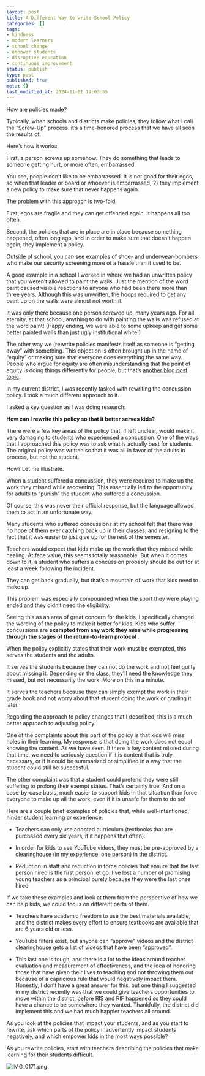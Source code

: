 ```yaml
---
layout: post
title: A Different Way to write School Policy
categories: []
tags:
- kindness
- modern learners
- school change
- empower students
- disruptive education
- continuous improvement
status: publish
type: post
published: true
meta: {}
last_modified_at: 2024-11-01 19:03:55
---
```


How are policies made?

Typically, when schools and districts make policies, they follow what I call the “Screw-Up” process. it’s a time-honored process that we have all seen the results of.

Here’s how it works:

First, a person screws up somehow. They do something that leads to someone getting hurt, or more often, embarrassed.

You see, people don’t like to be embarrassed. It is not good for their egos, so when that leader or board or whoever is embarrassed, 2) they implement a new policy to make sure that never happens again.

The problem with this approach is two-fold.

First, egos are fragile and they can get offended again. It happens all too often.

Second, the policies that are in place are in place because something happened, often long ago, and in order to make sure that doesn’t happen again, they implement a policy.

Outside of school, you can see examples of shoe- and underwear-bombers who make our security screening more of a hassle than it used to be.

A good example in a school I worked in where we had an unwritten policy that you weren’t allowed to paint the walls. Just the mention of the word paint caused visible reactions to anyone who had been there more than three years. Although this was unwritten, the hoops required to get any paint up on the walls were almost not worth it.

It was only there because one person screwed up, many years ago. For all eternity, at that school, anything to do with painting the walls was refused at the word paint! (Happy ending, we were able to some upkeep and get some better painted walls than just ugly institutional white!)

The other way we (re)write policies manifests itself as someone is “getting away” with something. This objection is often brought up in the name of “equity” or making sure that everyone does everything the same way. People who argue for equity are often misunderstanding that the point of equity is doing things differently for people, but that’s 
[another blog post topic](https://interactioninstitute.org/illustrating-equality-vs-equity/).

In my current district, I was recently tasked with rewriting the concussion policy. I took a much different approach to it.

I asked a key question as I was doing research:

**How can I rewrite this policy so that it better serves kids?**

There were a few key areas of the policy that, if left unclear, would make it very damaging to students who experienced a concussion. One of the ways that I approached this policy was to ask what is actually best for students. The original policy was written so that it was all in favor of the adults in process, but not the student.

How? Let me illustrate.

When a student suffered a concussion, they were required to make up the work they missed while recovering. This essentially led to the opportunity for adults to “punish” the student who suffered a concussion.

Of course, this was never their official response, but the language allowed them to act in an unfortunate way.

Many students who suffered concussions at my school felt that there was no hope of them ever catching back up in their classes, and resigning to the fact that it was easier to just give up for the rest of the semester.

Teachers would expect that kids make up the work that they missed while healing. At face value, this seems totally reasonable. But when it comes down to it, a student who suffers a concussion probably should be out for at least a week following the incident.

They can get back gradually, but that’s a mountain of work that kids need to make up.

This problem was especially compounded when the sport they were playing ended and they didn’t need the eligibility.

Seeing this as an area of great concern for the kids, I specifically changed the wording of the policy to make it better for kids. Kids who suffer concussions are 
**exempted from any work they miss while progressing through the stages of the return-to-learn protocol**
.

When the policy explicitly states that their work must be exempted, this serves the students and the adults.

It serves the students because they can not do the work and not feel guilty about missing it. Depending on the class, they'll need the knowledge they missed, but not necessarily the work. More on this in a minute.

It serves the teachers because they can simply exempt the work in their grade book and not worry about that student doing the work or grading it later.

Regarding the approach to policy changes that I described, this is a much better approach to adjusting policy.

One of the complaints about this part of the policy is that kids will miss holes in their learning. My response is that doing the work does not equal knowing the content. As we have seen. If there is key content missed during that time, we need to seriously question if it is content that is truly necessary, or if it could be summarized or simplified in a way that the student could still be successful.

The other complaint was that a student could pretend they were still suffering to prolong their exempt status. That’s certainly true. And on a case-by-case basis, much easier to support kids in that situation than force everyone to make up all the work, even if it is unsafe for them to do so!

Here are a couple brief examples of policies that, while well-intentioned, hinder student learning or experience:

* Teachers can only use adopted curriculum (textbooks that are purchased every six years, if it happens that often).

* In order for kids to see YouTube videos, they must be pre-approved by a clearinghouse (in my experience, one person) in the district.

* Reduction in staff and reduction in force policies that ensure that the last person hired is the first person let go. I’ve lost a number of promising young teachers as a principal purely because they were the last ones hired.

If we take these examples and look at them from the perspective of how we can help kids, we could focus on different parts of them.

* Teachers have academic freedom to use the best materials available, and the district makes every effort to ensure textbooks are available that are 6 years old or less.

* YouTube filters exist, but anyone can “approve” videos and the district clearinghouse gets a list of videos that have been “approved”.

* This last one is tough, and there is a lot to the ideas around teacher evaluation and measurement of effectiveness, and the idea of honoring those that have given their lives to teaching and not throwing them out because of a capricious rule that would negatively impact them. Honestly, I don’t have a great answer for this, but one thing I suggested in my district recently was that we could give teachers opportunities to move within the district, before RIS and RIF happened so they could have a chance to be somewhere they wanted. Thankfully, the district did implement this and we had much happier teachers all around.

As you look at the policies that impact your students, and as you start to rewrite, ask which parts of the policy inadvertently impact students negatively, and which empower kids in the most ways possible?

As you rewrite policies, start with teachers describing the policies that make learning for their students difficult.

































































  

    
  
    
![IMG_0171.png](/squarespace_images/content_v1_4fffa949e4b0b4590d67b4e7_1575866146386-PKHMDNQ3UIXYGEWKKITI_IMG_0171.png_)
